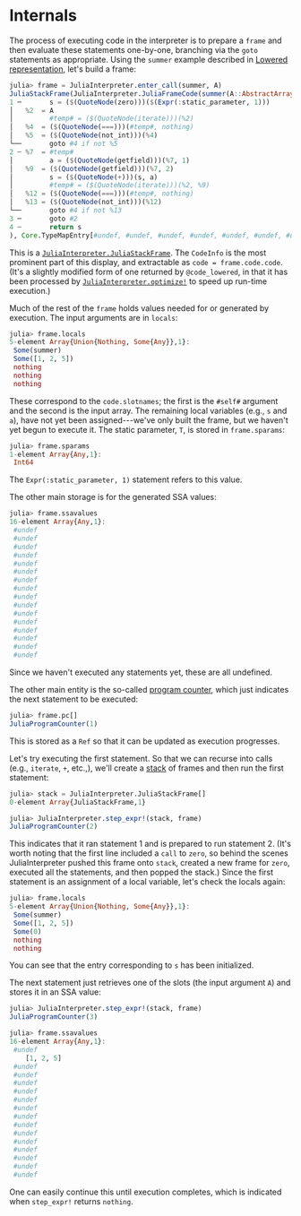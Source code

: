 # Internals

The process of executing code in the interpreter is to prepare a `frame` and then
evaluate these statements one-by-one, branching via the `goto` statements as appropriate.
Using the `summer` example described in [Lowered representation](@ref),
let's build a frame:

```julia
julia> frame = JuliaInterpreter.enter_call(summer, A)
JuliaStackFrame(JuliaInterpreter.JuliaFrameCode(summer(A::AbstractArray{T,N} where N) where T in Main at REPL[1]:2, CodeInfo(
1 ─       s = ($(QuoteNode(zero)))($(Expr(:static_parameter, 1)))
│   %2  = A
│         #temp# = ($(QuoteNode(iterate)))(%2)
│   %4  = ($(QuoteNode(===)))(#temp#, nothing)
│   %5  = ($(QuoteNode(not_int)))(%4)
└──       goto #4 if not %5
2 ┄ %7  = #temp#
│         a = ($(QuoteNode(getfield)))(%7, 1)
│   %9  = ($(QuoteNode(getfield)))(%7, 2)
│         s = ($(QuoteNode(+)))(s, a)
│         #temp# = ($(QuoteNode(iterate)))(%2, %9)
│   %12 = ($(QuoteNode(===)))(#temp#, nothing)
│   %13 = ($(QuoteNode(not_int)))(%12)
└──       goto #4 if not %13
3 ─       goto #2
4 ┄       return s
), Core.TypeMapEntry[#undef, #undef, #undef, #undef, #undef, #undef, #undef, #undef, #undef, #undef, #undef, #undef, #undef, #undef, #undef, #undef], BitSet([2, 4, 5, 7, 9, 12, 13]), false, false, true), Union{Nothing, Some{Any}}[Some(summer), Some([1, 2, 5]), nothing, nothing, nothing], Any[#undef, #undef, #undef, #undef, #undef, #undef, #undef, #undef, #undef, #undef, #undef, #undef, #undef, #undef, #undef, #undef], Any[Int64], Int64[], Base.RefValue{Any}(nothing), Base.RefValue{JuliaInterpreter.JuliaProgramCounter}(JuliaProgramCounter(1)), Dict{Symbol,Int64}(), Any[])
```

This is a [`JuliaInterpreter.JuliaStackFrame`](@ref). The `CodeInfo` is the most prominent part of this display,
and extractable as `code = frame.code.code`. (It's a slightly modified form of one returned by `@code_lowered`,
in that it has been processed by [`JuliaInterpreter.optimize!`](@ref) to speed up run-time execution.)

Much of the rest of the `frame` holds values needed for or generated by execution.
The input arguments are in `locals`:

```julia
julia> frame.locals
5-element Array{Union{Nothing, Some{Any}},1}:
 Some(summer)
 Some([1, 2, 5])
 nothing
 nothing
 nothing
```

These correspond to the `code.slotnames`; the first is the `#self#` argument and the second
is the input array. The remaining local variables (e.g., `s` and `a`), have not yet been assigned---we've
only built the frame, but we haven't yet begun to execute it.
The static parameter, `T`, is stored in `frame.sparams`:

```julia
julia> frame.sparams
1-element Array{Any,1}:
 Int64
```

The `Expr(:static_parameter, 1)` statement refers to this value.

The other main storage is for the generated SSA values:

```julia
julia> frame.ssavalues
16-element Array{Any,1}:
 #undef
 #undef
 #undef
 #undef
 #undef
 #undef
 #undef
 #undef
 #undef
 #undef
 #undef
 #undef
 #undef
 #undef
 #undef
 #undef
```

Since we haven't executed any statements yet, these are all undefined.

The other main entity is the so-called [program counter](https://en.wikipedia.org/wiki/Program_counter),
which just indicates the next statement to be executed:

```julia
julia> frame.pc[]
JuliaProgramCounter(1)
```

This is stored as a `Ref` so that it can be updated as execution progresses.

Let's try executing the first statement. So that we can recurse into calls (e.g., `iterate`, `+`, etc.,),
we'll create a [stack](https://en.wikipedia.org/wiki/Call_stack) of frames and then run the first statement:

```julia
julia> stack = JuliaInterpreter.JuliaStackFrame[]
0-element Array{JuliaStackFrame,1}

julia> JuliaInterpreter.step_expr!(stack, frame)
JuliaProgramCounter(2)
```

This indicates that it ran statement 1 and is prepared to run statement 2.
(It's worth noting that the first line included a `call` to `zero`, so behind the scenes
JuliaInterpreter pushed this frame onto `stack`, created a new frame for `zero`,
executed all the statements, and then popped the stack.)
Since the first statement is an assignment of a local variable, let's check the
locals again:

```julia
julia> frame.locals
5-element Array{Union{Nothing, Some{Any}},1}:
 Some(summer)
 Some([1, 2, 5])
 Some(0)
 nothing
 nothing
```

You can see that the entry corresponding to `s` has been initialized.

The next statement just retrieves one of the slots (the input argument `A`) and stores
it in an SSA value:

```julia
julia> JuliaInterpreter.step_expr!(stack, frame)
JuliaProgramCounter(3)

julia> frame.ssavalues
16-element Array{Any,1}:
 #undef
    [1, 2, 5]
 #undef
 #undef
 #undef
 #undef
 #undef
 #undef
 #undef
 #undef
 #undef
 #undef
 #undef
 #undef
 #undef
 #undef
```

One can easily continue this until execution completes, which is indicated when `step_expr!`
returns `nothing`.
